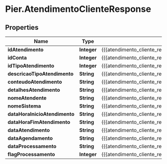 # Pier.AtendimentoClienteResponse

## Properties
Name | Type | Description | Notes
------------ | ------------- | ------------- | -------------
**idAtendimento** | **Integer** | {{{atendimento_cliente_response_id_atendimento_value}}} | [optional] 
**idConta** | **Integer** | {{{atendimento_cliente_response_id_conta_value}}} | [optional] 
**idTipoAtendimento** | **Integer** | {{{atendimento_cliente_response_id_tipo_atendimento_value}}} | [optional] 
**descricaoTipoAtendimento** | **String** | {{{atendimento_cliente_response_descricao_tipo_atendimento_value}}} | [optional] 
**conteudoAtendimento** | **String** | {{{atendimento_cliente_response_conteudo_atendimento_value}}} | [optional] 
**detalhesAtendimento** | **String** | {{{atendimento_cliente_response_detalhes_atendimento_value}}} | [optional] 
**nomeAtendente** | **String** | {{{atendimento_cliente_response_nome_atendente_value}}} | [optional] 
**nomeSistema** | **String** | {{{atendimento_cliente_response_nome_sistema_value}}} | [optional] 
**dataHoraInicioAtendimento** | **String** | {{{atendimento_cliente_response_data_hora_inicio_atendimento_value}}} | [optional] 
**dataHoraFimAtendimento** | **String** | {{{atendimento_cliente_response_data_hora_fim_atendimento_value}}} | [optional] 
**dataAtendimento** | **String** | {{{atendimento_cliente_response_data_atendimento_value}}} | [optional] 
**dataAgendamento** | **String** | {{{atendimento_cliente_response_data_agendamento_value}}} | [optional] 
**dataProcessamento** | **String** | {{{atendimento_cliente_response_data_processamento_value}}} | [optional] 
**flagProcessamento** | **Integer** | {{{atendimento_cliente_response_flag_processamento_value}}} | [optional] 


